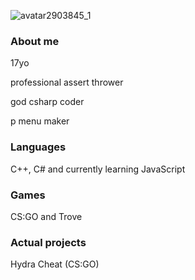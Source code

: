 ![avatar2903845_1](https://user-images.githubusercontent.com/83477314/134085638-6e85eccc-7d20-405e-8f72-4fdb724957ec.gif)

### About me
17yo

professional assert thrower

god csharp coder

p menu maker

### Languages
C++, C# and currently learning JavaScript

### Games
CS:GO and Trove

### Actual projects
Hydra Cheat (CS:GO)
